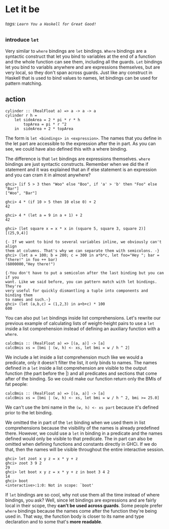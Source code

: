 # Let it be
###### tags: `Learn You a Haskell for Great Good!`

### introduce `let`
Very similar to `where` bindings are `let` bindings. `Where` bindings are a syntactic construct that let you bind to variables at the end of a function and the whole function can see them, including all the guards. `Let` bindings let you bind to variabls anywhere and are expressions themselves, but are very local, so they don't span across guards. Just like any construct in Haskell that is used to bind values to names, let bindings can be used for pattern matching.

## action
```haskell=
cylinder :: (RealFloat a) => a -> a -> a  
cylinder r h = 
    let sideArea = 2 * pi * r * h  
        topArea = pi * r ^2  
    in  sideArea + 2 * topArea  
```

The form is `let <bindings> in <expression>`. The names that you define in the let part are accessible to the expression after the in part. As you can see, we could have also defined this with a where binding.

The difference is that `let` bindings are expressions themselves. `where` bindings are just syntactic constructs. Remember when we did the if statement and it was explained that an if else statement is an expression and you can cram it in almost anywhere?
```haskell=
ghci> [if 5 > 3 then "Woo" else "Boo", if 'a' > 'b' then "Foo" else "Bar"]  
["Woo", "Bar"]  

ghci> 4 * (if 10 > 5 then 10 else 0) + 2  
42

ghci> 4 * (let a = 9 in a + 1) + 2  
42  

ghci> [let square x = x * x in (square 5, square 3, square 2)]  
[(25,9,4)]

{- If we want to bind to several variables inline, we obviously can't align 
them at columns. That's why we can separate them with semicolons. -}
ghci> (let a = 100; b = 200; c = 300 in a*b*c, let foo="Hey "; bar = "there!" in foo ++ bar)  
(6000000,"Hey there!")

{-You don't have to put a semicolon after the last binding but you can if you
want. Like we said before, you can pattern match with let bindings. They're 
very useful for quickly dismantling a tuple into components and binding them
to names and such.-}
ghci> (let (a,b,c) = (1,2,3) in a+b+c) * 100  
600  
```

You can also put `let` bindings inside list comprehensions. Let's rewrite our previous example of calculating lists of weight-height pairs to use a `let` inside a list comprehension instead of defining an auxiliary function with a `where`.
```haskell=
calcBmis :: (RealFloat a) => [(a, a)] -> [a]  
calcBmis xs = [bmi | (w, h) <- xs, let bmi = w / h ^ 2]  
```

We include a let inside a list comprehension much like we would a predicate, only it doesn't filter the list, it only binds to names. The names defined in a `let` inside a list comprehension are visible to the output function (the part before the |) and all predicates and sections that come after of the binding. So we could make our function return only the BMIs of fat people:

```haskell=
calcBmis :: (RealFloat a) => [(a, a)] -> [a]  
calcBmis xs = [bmi | (w, h) <- xs, let bmi = w / h ^ 2, bmi >= 25.0]  
```
We can't use the bmi name in the `(w, h) <- xs part` because it's defined prior to the let binding.

We omitted the in part of the `let` binding when we used them in list comprehensions because the visibility of the names is already predefined there. However, we could use a `let` in binding in a predicate and the names defined would only be visible to that predicate. The in part can also be omitted when defining functions and constants directly in GHCi. If we do that, then the names will be visible throughout the entire interactive session.
```haskell=
ghci> let zoot x y z = x * y + z  
ghci> zoot 3 9 2  
29  
ghci> let boot x y z = x * y + z in boot 3 4 2  
14  
ghci> boot  
<interactive>:1:0: Not in scope: `boot'  
```

If `let` bindings are so cool, why not use them all the time instead of where bindings, you ask? Well, since let bindings are expressions and are fairly local in their scope, they **can't be used across guards**. Some people prefer `where` bindings because the names come after the function they're being used in. That way, the function body is closer to its name and type declaration and to some that's **more readable**.

